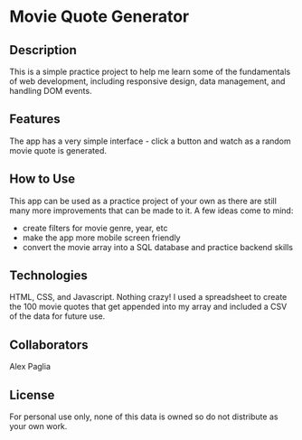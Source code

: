 # Movie Quote Generator

## Description 
This is a simple practice project to help me learn some of the fundamentals of web development, including responsive design, data management, and handling DOM events.

## Features 
The app has a very simple interface - click a button and watch as a random movie quote is generated.

## How to Use 
This app can be used as a practice project of your own as there are still many more improvements that can be made to it. A few ideas come to mind:

-   create filters for movie genre, year, etc
-   make the app more mobile screen friendly
-   convert the movie array into a SQL database and practice backend skills

## Technologies 
HTML, CSS, and Javascript. Nothing crazy! I used a spreadsheet to create the 100 movie quotes that get appended into my array and included a CSV of the data for future use.

## Collaborators 
Alex Paglia

## License 
For personal use only, none of this data is owned so do not distribute as your own work.

